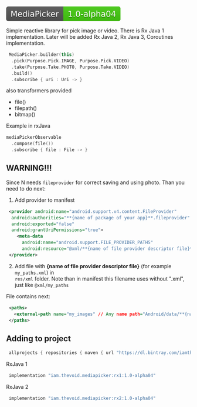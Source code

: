
<a href="https://bintray.com/beta/#/iamthevoid/maven/MediaPicker"><img src="https://github.com/iamthevoid/media-picker-android/blob/master/lib.svg"></a>


Simple reactive library for pick image or video. There is Rx Java 1 implementation. 
Later will be added Rx Java 2, Rx Java 3, Coroutines implementation.  
  
```kotlin  
 MediaPicker.builder(this)
  .pick(Purpose.Pick.IMAGE, Purpose.Pick.VIDEO)
  .take(Purpose.Take.PHOTO, Purpose.Take.VIDEO)
  .build()
  .subscribe { uri : Uri -> }
```  
  
also transformers provided  

 - file() 
 - filepath() 
 - bitmap()  

Example in rxJava
```kotlin  
mediaPickerObservable
  .compose(file())
  .subscribe { file : File -> }  
```  
  
## WARNING!!!  
Since N needs `fileprovider` for correct saving and using photo. Than you need to do next:  
  
1) Add provider to manifest  
```xml  
 <provider android:name="android.support.v4.content.FileProvider"
  android:authorities="**{name of package of your app}**.fileprovider"
  android:exported="false"
  android:grantUriPermissions="true"> 
    <meta-data 
      android:name="android.support.FILE_PROVIDER_PATHS" 
      android:resource="@xml/**{name of file provider descriptor file}**" /> 
 </provider>
```  
  
2) Add file with **{name of file provider descriptor file}** (for example `my_paths.xml`) in  
`res/xml` folder. Note than in manifest this filename uses without ".xml", just like `@xml/my_paths`  
  
File contains next:  
```xml  
 <paths> 
   <external-path name="my_images" // Any name path="Android/data/**{name of package of your app}**/files/Pictures" /> 
 </paths>
```  
  
## Adding to project  
```groovy  
 allprojects { repositories { maven { url "https://dl.bintray.com/iamthevoid/maven/" } } }
```  
RxJava 1
```groovy  
 implementation "iam.thevoid.mediapicker:rx1:1.0-alpha04"
```
RxJava 2
```groovy  
 implementation "iam.thevoid.mediapicker:rx2:1.0-alpha04"
```

